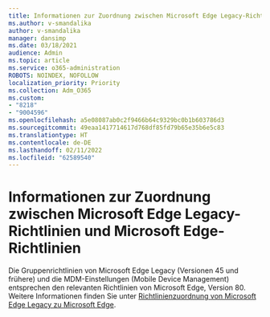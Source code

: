 ```yaml
---
title: Informationen zur Zuordnung zwischen Microsoft Edge Legacy-Richtlinien und Microsoft Edge-Richtlinien
ms.author: v-smandalika
author: v-smandalika
manager: dansimp
ms.date: 03/18/2021
audience: Admin
ms.topic: article
ms.service: o365-administration
ROBOTS: NOINDEX, NOFOLLOW
localization_priority: Priority
ms.collection: Adm_O365
ms.custom:
- "8218"
- "9004596"
ms.openlocfilehash: a5e08087ab0c2f9466b64c9329bc0b1b603786d3
ms.sourcegitcommit: 49eaa1417714617d768df85fd79b65e35b6e5c83
ms.translationtype: HT
ms.contentlocale: de-DE
ms.lasthandoff: 02/11/2022
ms.locfileid: "62589540"
---
```

# <a name="learn-about--the-mapping-between-microsoft-edge-legacy-policies-and-microsoft-edge-policies"></a>Informationen zur Zuordnung zwischen Microsoft Edge Legacy-Richtlinien und Microsoft Edge-Richtlinien

Die Gruppenrichtlinien von Microsoft Edge Legacy (Versionen 45 und frühere) und die MDM-Einstellungen (Mobile Device Management) entsprechen den relevanten Richtlinien von Microsoft Edge, Version 80. Weitere Informationen finden Sie unter [Richtlinienzuordnung von Microsoft Edge Legacy zu Microsoft Edge](https://docs.microsoft.com/deployedge/microsoft-edge-policy-map-legacy-to-newedge).